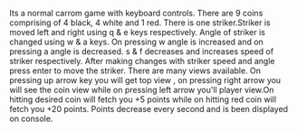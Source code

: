 Its a normal carrom game with keyboard controls. There are 9 coins comprising of 4 black, 4 white and 1 red. There is one striker.Striker is moved left and right using q & e keys respectively. Angle of striker is changed using w & a keys. On pressing w angle is increased and on pressing a angle is decreased. s & f decreases and increases speed of striker respectively. After making changes with striker speed and angle press enter to move the striker. 
There are many views available. On pressing up arrow key you will get top view , on pressing right arrow you will see the coin view while on pressing left arrow you'll player view.On hitting desired coin will fetch you +5 points while on hitting red coin will fetch you +20 points. Points decrease every second and is been displayed on console. 
